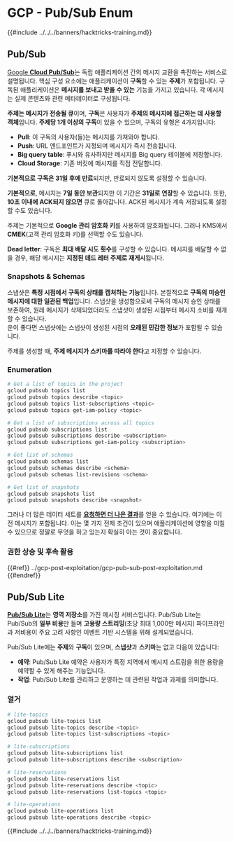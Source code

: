 # GCP - Pub/Sub Enum

{{#include ../../../banners/hacktricks-training.md}}

## Pub/Sub <a href="#reviewing-cloud-pubsub" id="reviewing-cloud-pubsub"></a>

[Google **Cloud Pub/Sub**](https://cloud.google.com/pubsub/)는 독립 애플리케이션 간의 메시지 교환을 촉진하는 서비스로 설명됩니다. 핵심 구성 요소에는 애플리케이션이 **구독**할 수 있는 **주제**가 포함됩니다. 구독된 애플리케이션은 **메시지를 보내고 받을 수 있는** 기능을 가지고 있습니다. 각 메시지는 실제 콘텐츠와 관련 메타데이터로 구성됩니다.

**주제는 메시지가 전송될 큐**이며, **구독**은 사용자가 **주제의 메시지에 접근하는 데 사용할 객체**입니다. **주제당 1개 이상의 구독**이 있을 수 있으며, 구독의 유형은 4가지입니다:

- **Pull**: 이 구독의 사용자(들)는 메시지를 가져와야 합니다.
- **Push**: URL 엔드포인트가 지정되며 메시지가 즉시 전송됩니다.
- **Big query table**: 푸시와 유사하지만 메시지를 Big query 테이블에 저장합니다.
- **Cloud Storage**: 기존 버킷에 메시지를 직접 전달합니다.

**기본적으로** **구독은 31일 후에 만료**되지만, 만료되지 않도록 설정할 수 있습니다.

**기본적으로**, 메시지는 **7일 동안 보관**되지만 이 기간은 **31일로 연장**할 수 있습니다. 또한, **10초 이내에 ACK되지 않으면** 큐로 돌아갑니다. ACK된 메시지가 계속 저장되도록 설정할 수도 있습니다.

주제는 기본적으로 **Google 관리 암호화 키**를 사용하여 암호화됩니다. 그러나 KMS에서 **CMEK**(고객 관리 암호화 키)를 선택할 수도 있습니다.

**Dead letter**: 구독은 **최대 배달 시도 횟수**를 구성할 수 있습니다. 메시지를 배달할 수 없을 경우, 해당 메시지는 **지정된 데드 레터 주제로 재게시**됩니다.

### Snapshots & Schemas

스냅샷은 **특정 시점에서 구독의 상태를 캡처하는 기능**입니다. 본질적으로 **구독의 미승인 메시지에 대한 일관된 백업**입니다. 스냅샷을 생성함으로써 구독의 메시지 승인 상태를 보존하여, 원래 메시지가 삭제되었더라도 스냅샷이 생성된 시점부터 메시지 소비를 재개할 수 있습니다.\
운이 좋다면 스냅샷에는 스냅샷이 생성된 시점의 **오래된 민감한 정보**가 포함될 수 있습니다.

주제를 생성할 때, **주제 메시지가 스키마를 따라야 한다**고 지정할 수 있습니다.

### Enumeration
```bash
# Get a list of topics in the project
gcloud pubsub topics list
gcloud pubsub topics describe <topic>
gcloud pubsub topics list-subscriptions <topic>
gcloud pubsub topics get-iam-policy <topic>

# Get a list of subscriptions across all topics
gcloud pubsub subscriptions list
gcloud pubsub subscriptions describe <subscription>
gcloud pubsub subscriptions get-iam-policy <subscription>

# Get list of schemas
gcloud pubsub schemas list
gcloud pubsub schemas describe <schema>
gcloud pubsub schemas list-revisions <schema>

# Get list of snapshots
gcloud pubsub snapshots list
gcloud pubsub snapshots describe <snapshot>
```
그러나 더 많은 데이터 세트를 [**요청하면 더 나은 결과**](https://cloud.google.com/pubsub/docs/replay-overview)를 얻을 수 있습니다. 여기에는 이전 메시지가 포함됩니다. 이는 몇 가지 전제 조건이 있으며 애플리케이션에 영향을 미칠 수 있으므로 정말로 무엇을 하고 있는지 확실히 아는 것이 중요합니다.

### 권한 상승 및 후속 활용

{{#ref}}
../gcp-post-exploitation/gcp-pub-sub-post-exploitation.md
{{#endref}}

## Pub/Sub Lite

[**Pub/Sub Lite**](https://cloud.google.com/pubsub/docs/choosing-pubsub-or-lite)는 **영역 저장소**를 가진 메시징 서비스입니다. Pub/Sub Lite는 Pub/Sub의 **일부 비용**만 들며 **고용량 스트리밍**(초당 최대 1,000만 메시지) 파이프라인과 저비용이 주요 고려 사항인 이벤트 기반 시스템을 위해 설계되었습니다.

Pub/Sub Lite에는 **주제**와 **구독**이 있으며, **스냅샷**과 **스키마**는 없고 다음이 있습니다:

- **예약**: Pub/Sub Lite 예약은 사용자가 특정 지역에서 메시지 스트림을 위한 용량을 예약할 수 있게 해주는 기능입니다.
- **작업**: Pub/Sub Lite를 관리하고 운영하는 데 관련된 작업과 과제를 의미합니다.

### 열거
```bash
# lite-topics
gcloud pubsub lite-topics list
gcloud pubsub lite-topics describe <topic>
gcloud pubsub lite-topics list-subscriptions <topic>

# lite-subscriptions
gcloud pubsub lite-subscriptions list
gcloud pubsub lite-subscriptions describe <subscription>

# lite-reservations
gcloud pubsub lite-reservations list
gcloud pubsub lite-reservations describe <topic>
gcloud pubsub lite-reservations list-topics <topic>

# lite-operations
gcloud pubsub lite-operations list
gcloud pubsub lite-operations describe <topic>
```
{{#include ../../../banners/hacktricks-training.md}}
